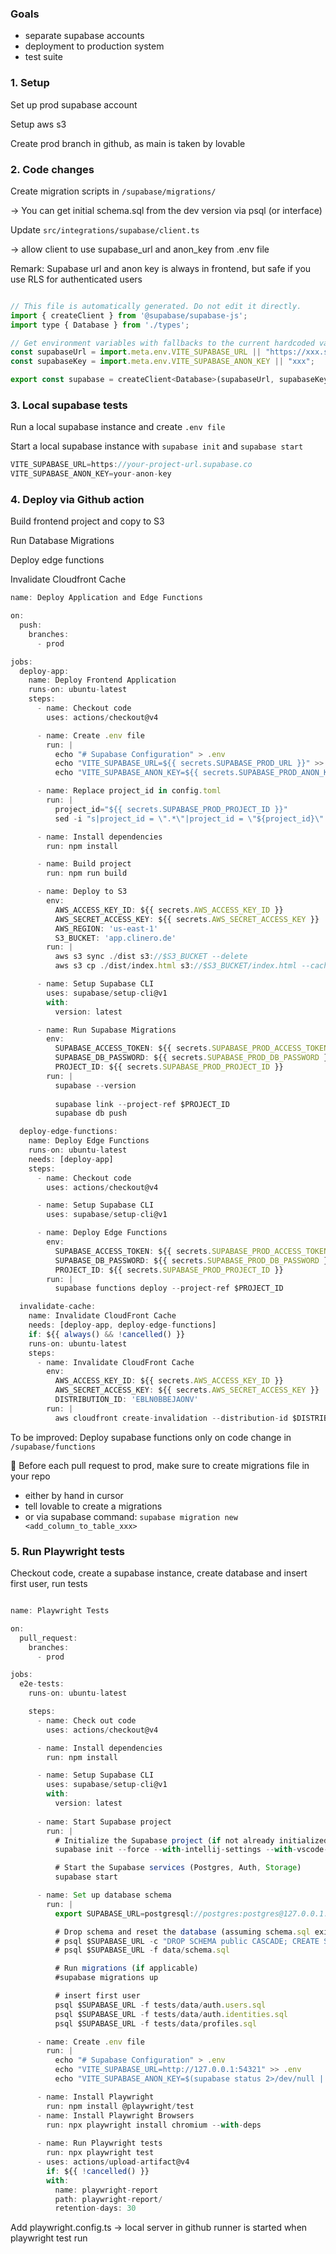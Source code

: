### Goals

- separate supabase accounts
- deployment to production system
- test suite

### 1. Setup

Set up prod supabase account

Setup aws s3

Create prod branch in github, as main is taken by lovable

### 2. Code changes

Create migration scripts in `/supabase/migrations/`

→ You can get initial schema.sql from the dev version via psql (or interface)

Update `src/integrations/supabase/client.ts`

→ allow client to use supabase_url and anon_key from .env file

Remark: Supabase url and anon key is always in frontend, but safe if you use RLS for authenticated users

```jsx

// This file is automatically generated. Do not edit it directly.
import { createClient } from '@supabase/supabase-js';
import type { Database } from './types';

// Get environment variables with fallbacks to the current hardcoded values
const supabaseUrl = import.meta.env.VITE_SUPABASE_URL || "https://xxx.supabase.co";
const supabaseKey = import.meta.env.VITE_SUPABASE_ANON_KEY || "xxx";

export const supabase = createClient<Database>(supabaseUrl, supabaseKey);
```

### 3. Local supabase tests

Run a local supabase instance and create `.env file`

Start a local supabase instance with `supabase init` and `supabase start`

```jsx
VITE_SUPABASE_URL=https://your-project-url.supabase.co
VITE_SUPABASE_ANON_KEY=your-anon-key

```

### 4. Deploy via Github action

Build frontend project and copy to S3

Run Database Migrations

Deploy edge functions

Invalidate Cloudfront Cache

```jsx
name: Deploy Application and Edge Functions

on:
  push:
    branches:
      - prod

jobs:
  deploy-app:
    name: Deploy Frontend Application
    runs-on: ubuntu-latest
    steps:
      - name: Checkout code
        uses: actions/checkout@v4

      - name: Create .env file
        run: |
          echo "# Supabase Configuration" > .env
          echo "VITE_SUPABASE_URL=${{ secrets.SUPABASE_PROD_URL }}" >> .env
          echo "VITE_SUPABASE_ANON_KEY=${{ secrets.SUPABASE_PROD_ANON_KEY }}" >> .env

      - name: Replace project_id in config.toml
        run: |
          project_id="${{ secrets.SUPABASE_PROD_PROJECT_ID }}"
          sed -i "s|project_id = \".*\"|project_id = \"${project_id}\"|" supabase/config.toml

      - name: Install dependencies
        run: npm install

      - name: Build project
        run: npm run build

      - name: Deploy to S3
        env:
          AWS_ACCESS_KEY_ID: ${{ secrets.AWS_ACCESS_KEY_ID }}
          AWS_SECRET_ACCESS_KEY: ${{ secrets.AWS_SECRET_ACCESS_KEY }}
          AWS_REGION: 'us-east-1'
          S3_BUCKET: 'app.clinero.de'
        run: |
          aws s3 sync ./dist s3://$S3_BUCKET --delete
          aws s3 cp ./dist/index.html s3://$S3_BUCKET/index.html --cache-control "no-cache"

      - name: Setup Supabase CLI
        uses: supabase/setup-cli@v1
        with:
          version: latest

      - name: Run Supabase Migrations
        env:
          SUPABASE_ACCESS_TOKEN: ${{ secrets.SUPABASE_PROD_ACCESS_TOKEN }}
          SUPABASE_DB_PASSWORD: ${{ secrets.SUPABASE_PROD_DB_PASSWORD }}
          PROJECT_ID: ${{ secrets.SUPABASE_PROD_PROJECT_ID }}
        run: |
          supabase --version
         
          supabase link --project-ref $PROJECT_ID
          supabase db push

  deploy-edge-functions:
    name: Deploy Edge Functions
    runs-on: ubuntu-latest
    needs: [deploy-app]
    steps:
      - name: Checkout code
        uses: actions/checkout@v4

      - name: Setup Supabase CLI
        uses: supabase/setup-cli@v1

      - name: Deploy Edge Functions
        env:
          SUPABASE_ACCESS_TOKEN: ${{ secrets.SUPABASE_PROD_ACCESS_TOKEN }}
          SUPABASE_DB_PASSWORD: ${{ secrets.SUPABASE_PROD_DB_PASSWORD }}
          PROJECT_ID: ${{ secrets.SUPABASE_PROD_PROJECT_ID }}
        run: |
          supabase functions deploy --project-ref $PROJECT_ID

  invalidate-cache:
    name: Invalidate CloudFront Cache
    needs: [deploy-app, deploy-edge-functions]
    if: ${{ always() && !cancelled() }}
    runs-on: ubuntu-latest
    steps:
      - name: Invalidate CloudFront Cache
        env:
          AWS_ACCESS_KEY_ID: ${{ secrets.AWS_ACCESS_KEY_ID }}
          AWS_SECRET_ACCESS_KEY: ${{ secrets.AWS_SECRET_ACCESS_KEY }}
          DISTRIBUTION_ID: 'EBLN0BBEJAONV'
        run: |
          aws cloudfront create-invalidation --distribution-id $DISTRIBUTION_ID --paths "/*"

```

To be improved: Deploy supabase functions only on code change in `/supabase/functions`

🔴 Before each pull request to prod, make sure to create migrations file in your repo

- either by hand in cursor
- tell lovable to create a migrations
- or via supabase command: `supabase migration new <add_column_to_table_xxx>`

### 5. Run Playwright tests

Checkout code, create a supabase instance, create database and insert first user, run tests

```jsx

name: Playwright Tests

on:
  pull_request:
    branches:
      - prod

jobs:
  e2e-tests:
    runs-on: ubuntu-latest

    steps:
      - name: Check out code
        uses: actions/checkout@v4

      - name: Install dependencies
        run: npm install

      - name: Setup Supabase CLI
        uses: supabase/setup-cli@v1
        with:
          version: latest
        
      - name: Start Supabase project
        run: |
          # Initialize the Supabase project (if not already initialized)
          supabase init --force --with-intellij-settings --with-vscode-settings 

          # Start the Supabase services (Postgres, Auth, Storage)
          supabase start

      - name: Set up database schema
        run: |
          export SUPABASE_URL=postgresql://postgres:postgres@127.0.0.1:54322/postgres

          # Drop schema and reset the database (assuming schema.sql exists in 'data/schema.sql')
          # psql $SUPABASE_URL -c "DROP SCHEMA public CASCADE; CREATE SCHEMA public;"
          # psql $SUPABASE_URL -f data/schema.sql

          # Run migrations (if applicable)
          #supabase migrations up

          # insert first user
          psql $SUPABASE_URL -f tests/data/auth.users.sql 
          psql $SUPABASE_URL -f tests/data/auth.identities.sql 
          psql $SUPABASE_URL -f tests/data/profiles.sql 

      - name: Create .env file
        run: |
          echo "# Supabase Configuration" > .env
          echo "VITE_SUPABASE_URL=http://127.0.0.1:54321" >> .env
          echo "VITE_SUPABASE_ANON_KEY=$(supabase status 2>/dev/null | grep 'anon key' | awk '{print $3}')" >> .env

      - name: Install Playwright
        run: npm install @playwright/test  
      - name: Install Playwright Browsers
        run: npx playwright install chromium --with-deps
        
      - name: Run Playwright tests
        run: npx playwright test
      - uses: actions/upload-artifact@v4
        if: ${{ !cancelled() }}
        with:
          name: playwright-report
          path: playwright-report/
          retention-days: 30

```

Add playwright.config.ts → local server in github runner is started when playwright test run
